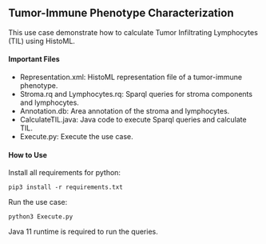 ## Tumor-Immune Phenotype Characterization

This use case demonstrate how to calculate Tumor Infiltrating Lymphocytes (TIL) using HistoML.

#### Important Files

* Representation.xml: HistoML representation file of a tumor-immune phenotype.
* Stroma.rq and Lymphocytes.rq: Sparql queries for stroma components and lymphocytes.
* Annotation.db: Area annotation of the stroma and lymphocytes.
* CalculateTIL.java: Java code to execute Sparql queries and calculate TIL.
* Execute.py: Execute the use case.

#### How to Use

Install all requirements for python:

```shell
pip3 install -r requirements.txt
```

Run the use case:

```shell
python3 Execute.py
```

Java 11 runtime is required to run the queries.

